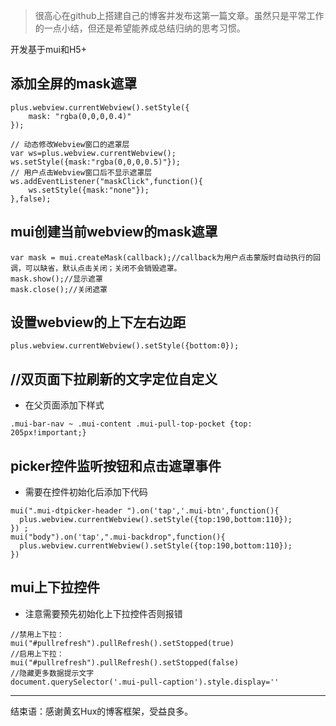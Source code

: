 

> 很高心在github上搭建自己的博客并发布这第一篇文章。虽然只是平常工作的一点小结，但还是希望能养成总结归纳的思考习惯。


开发基于mui和H5+

## 添加全屏的mask遮罩
```
plus.webview.currentWebview().setStyle({
	mask: "rgba(0,0,0,0.4)"
});

// 动态修改Webview窗口的遮罩层
var ws=plus.webview.currentWebview();
ws.setStyle({mask:"rgba(0,0,0,0.5)"});
// 用户点击Webview窗口后不显示遮罩层
ws.addEventListener("maskClick",function(){
    ws.setStyle({mask:"none"});
},false);
```
## mui创建当前webview的mask遮罩
```
var mask = mui.createMask(callback);//callback为用户点击蒙版时自动执行的回调，可以缺省，默认点击关闭；关闭不会销毁遮罩。
mask.show();//显示遮罩
mask.close();//关闭遮罩
```
## 设置webview的上下左右边距
```
plus.webview.currentWebview().setStyle({bottom:0});
```
## //双页面下拉刷新的文字定位自定义
- 在父页面添加下样式
```
.mui-bar-nav ~ .mui-content .mui-pull-top-pocket {top: 205px!important;}
```
## picker控件监听按钮和点击遮罩事件
- 需要在控件初始化后添加下代码
```
mui(".mui-dtpicker-header ").on('tap','.mui-btn',function(){
  plus.webview.currentWebview().setStyle({top:190,bottom:110});
}) ;
mui("body").on('tap',".mui-backdrop",function(){
  plus.webview.currentWebview().setStyle({top:190,bottom:110});
})
```
## mui上下拉控件
- 注意需要预先初始化上下拉控件否则报错
```
//禁用上下拉：
mui("#pullrefresh").pullRefresh().setStopped(true)
//启用上下拉：
mui("#pullrefresh").pullRefresh().setStopped(false)
//隐藏更多数据提示文字
document.querySelector('.mui-pull-caption').style.display=''
```

---

结束语：感谢黄玄Hux的博客框架，受益良多。
